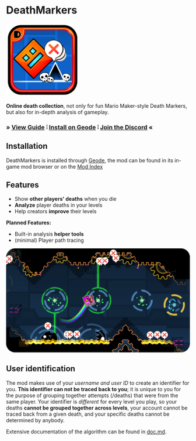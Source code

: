# DeathMarkers

<img src="./logo.png" width="200">

**Online death collection**, not only for fun Mario Maker-style Death Markers, but also for in-depth analysis of gameplay.

### » [View Guide](https://deathmarkers.masp005.dev) ⫶ [Install on Geode](https://geode-sdk.org/mods/freakyrobot.deathmarkers) ⫶ [Join the Discord](https://discord.gg/hzDFNaNgCf) «

## Installation

DeathMarkers is installed through [Geode](https://geode-sdk.org/), the mod can be found in its in-game mod browser or on the [Mod Index](https://geode-sdk.org/mods/freakyrobot.deathmarkers)

## Features

- Show **other players' deaths** when you die
- **Analyze** player deaths in your levels
- Help creators **improve** their levels

**Planned Features:**
- Built-in analysis **helper tools**
- (minimal) Player path tracing

<img src="./previews/preview-1.png" width="800" alt="">

## User identification

The mod makes use of your *username and user ID* to create an identifier for you. **This identifier can not be traced back to you**; it is unique to you for the purpose of grouping together attempts (/deaths) that were from the same player. Your identifier is *different* for every level you play, so your deaths **cannot be grouped together across levels**, your account cannot be traced back from a given death, and your specific deaths cannot be determined by anybody.

Extensive documentation of the algorithm can be found in [doc.md](./blob/main/doc.md).